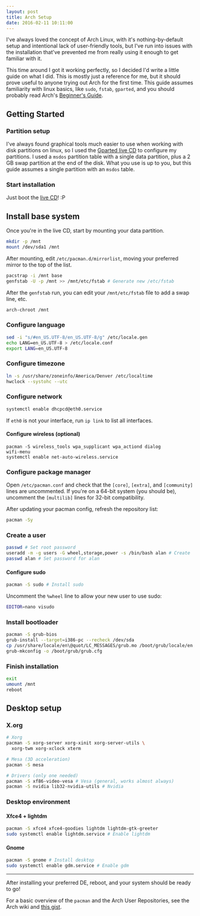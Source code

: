 ```yaml
---
layout: post
title: Arch Setup
date: 2016-02-11 10:11:00
---
```


I've always loved the concept of Arch Linux, with it's nothing-by-default setup and intentional lack of user-friendly tools, but I've run into issues with the installation that've prevented me from really using it enough to get familiar with it.

This time around I got it working perfectly, so I decided I'd write a little guide on what I did. This is mostly just a reference for me, but it should prove useful to anyone trying out Arch for the first time. This guide assumes familiarity with linux basics, like `sudo`, `fstab`, `gparted`, and you should probably read Arch's [Beginner's Guide](https://wiki.archlinux.org/index.php/Beginners%27_guide).

## Getting Started

### Partition setup

I've always found graphical tools much easier to use when working with disk partitions on linux, so I used the [Gparted live CD](gparted.org/download.php) to configure my partitions. I used a `msdos` partition table with a single data partition, plus a 2 GB swap partition at the end of the disk. What you use is up to you, but this guide assumes a single partition with an `msdos` table.

### Start installation

Just boot the [live CD](https://www.archlinux.org/download/)! :P

## Install base system

Once you're in the live CD, start by mounting your data partition.

``` bash
mkdir -p /mnt
mount /dev/sda1 /mnt
```

After mounting, edit `/etc/pacman.d/mirrorlist`, moving your preferred mirror to the top of the list.

```bash
pacstrap -i /mnt base
genfstab -U -p /mnt >> /mnt/etc/fstab # Generate new /etc/fstab
```

After the `genfstab` run, you can edit your `/mnt/etc/fstab` file to add a swap line, etc.

```bash
arch-chroot /mnt
```

### Configure language

```bash
sed -i "s/#en_US.UTF-8/en_US.UTF-8/g" /etc/locale.gen
echo LANG=en_US.UTF-8 > /etc/locale.conf
export LANG=en_US.UTF-8
```


### Configure timezone

```bash
ln -s /usr/share/zoneinfo/America/Denver /etc/localtime
hwclock --systohc --utc
```

### Configure network

```bash
systemctl enable dhcpcd@eth0.service
```

If `eth0` is not your interface, run `ip link` to list all interfaces.

#### Configure wireless (optional)

```
pacman -S wireless_tools wpa_supplicant wpa_actiond dialog
wifi-menu
systemctl enable net-auto-wireless.service
```

### Configure package manager

Open `/etc/pacman.conf` and check that the `[core]`, `[extra]`, and `[community]` lines are uncommented. If you're on a 64-bit system (you should be), uncomment the `[multilib]` lines for 32-bit compatibility.

After updating your pacman config, refresh the repository list:

```bash
pacman -Sy
```

### Create a user

```bash
passwd # Set root password
useradd -m -g users -G wheel,storage,power -s /bin/bash alan # Create 'alan'
passwd alan # Set password for alan
```

#### Configure sudo

```bash
pacman -S sudo # Install sudo
```

Uncomment the `%wheel` line to allow your new user to use sudo:

```bash
EDITOR=nano visudo
```

### Install bootloader

```bash
pacman -S grub-bios
grub-install --target=i386-pc --recheck /dev/sda
cp /usr/share/locale/en\@quot/LC_MESSAGES/grub.mo /boot/grub/locale/en.mo
grub-mkconfig -o /boot/grub/grub.cfg
```

### Finish installation

```bash
exit
umount /mnt
reboot
```

## Desktop setup

### X.org

```bash
# Xorg
pacman -S xorg-server xorg-xinit xorg-server-utils \
  xorg-twm xorg-xclock xterm

# Mesa (3D acceleration)
pacman -S mesa

# Drivers (only one needed)
pacman -S xf86-video-vesa # Vesa (general, works almost always)
pacman -S nvidia lib32-nvidia-utils # Nvidia
```

### Desktop environment

#### Xfce4 + lightdm

```bash
pacman -S xfce4 xfce4-goodies lightdm lightdm-gtk-greeter
sudo systemctl enable lightdm.service # Enable lightdm
```

#### Gnome

```bash
pacman -S gnome # Install desktop
sudo systemctl enable gdm.service # Enable gdm
```

***

After installing your preferred DE, reboot, and your system should be ready to go!

For a basic overview of the `pacman` and the Arch User Repositories, see the Arch wiki and [this gist](https://gist.github.com/Alanaktion/03d7c0f12c5378ba269f).
